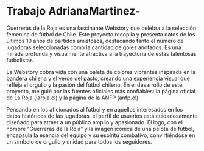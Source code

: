 # Trabajo AdrianaMartinez-

Guerreras de la Roja es una fascinante Webstory que celebra a la selección femenina de fútbol de Chile. Este proyecto recopila y presenta datos de los últimos 10 años de partidos amistosos, destacando tanto el número de jugadoras seleccionadas como la cantidad de goles anotados. Es una mirada profunda y visualmente atractiva a la trayectoria de estas talentosas futbolistas.


La Webstory cobra vida con una paleta de colores vibrantes inspirada en la bandera chilena y el verde del pasto, creando una experiencia visual que refleja el orgullo y la pasión del fútbol chileno. En el desarrollo de este proyecto, me guié por las fuentes oficiales más confiables: la página oficial de La Roja (laroja.cl) y la página de la ANFP (anfp.cl).


Pensando en los aficionados al fútbol y en aquellos interesados en los datos históricos de las jugadoras, el perfil de usuarios está cuidadosamente diseñado para atraer a un público amplio y apasionado. El logo, con el nombre “Guerreras de la Roja” y la imagen icónica de una pelota de fútbol, encapsula la esencia del equipo y su espíritu combativo, convirtiéndose en un símbolo de orgullo y unidad para todos los seguidores.

